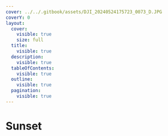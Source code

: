```yaml
---
cover: ../../.gitbook/assets/DJI_20240524175723_0073_D.JPG
coverY: 0
layout:
  cover:
    visible: true
    size: full
  title:
    visible: true
  description:
    visible: true
  tableOfContents:
    visible: true
  outline:
    visible: true
  pagination:
    visible: true
---
```


# Sunset

<figure><img src="../../.gitbook/assets/DJI_20240523174950_0040_D.JPG" alt=""><figcaption></figcaption></figure>

<figure><img src="../../.gitbook/assets/DJI_20240523175024_0041_D.JPG" alt=""><figcaption></figcaption></figure>

